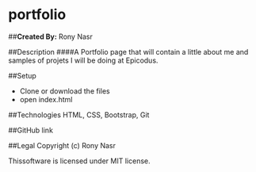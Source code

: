 # portfolio

##**Created By:** Rony Nasr

##Description
####A Portfolio page that will contain a little about me and samples of projets I will be doing at Epicodus.

##Setup 

* Clone or download the files 
* open index.html

##Technologies
HTML, CSS, Bootstrap, Git

##GitHub link

##Legal
Copyright (c) Rony Nasr

Thissoftware is licensed under MIT license.



